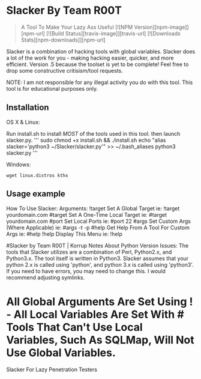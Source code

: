 # Slacker By Team R00T
> A Tool To Make Your Lazy Ass Useful
[![NPM Version][npm-image]][npm-url]
[![Build Status][travis-image]][travis-url]
[![Downloads Stats][npm-downloads]][npm-url]

Slacker is a combination of hacking tools with global variables. Slacker does a lot of the work for you - making hacking easier, quicker, and more efficient. Version .5 because the toolset is yet to be complete! Feel free to drop some constructive critisism/tool requests.

NOTE: 
I am not responsible for any illegal activity you do with this tool.
This tool is for educational purposes only.


## Installation

OS X & Linux:

Run install.sh to install *MOST* of the tools used in this tool. 
then launch slacker.py.
'''
sudo chmod +x install.sh && ./install.sh
echo "alias slacker='python3 ~/Slacker/slacker.py'" >> ~/.bash_aliases
python3 slacker.py
'''

Windows:

```
wget linux.distros kthx
```

## Usage example

How To Use Slacker: 
Arguments:
!target Set A Global Target
        ie: !target yourdomain.com
\#target Set A One-Time Local Target
        ie: #target yourdomain.com
\#port Set Local Ports
        ie: #port 22
\#args Set Custom Args (Where Applicable)
        ie: #args -t -p
\#help Get Help From A Tool For Custom Args
        ie: #help
!help Display This Menu
        ie: !help


#Slacker by Team R00T | Korrup
Notes About Python Version Issues:
The tools that Slacker utilizes are a combination of Perl, Python2.x, and Python3.x.
The tool itself is written in Python3.
Slacker assumes that your python 2.x is called using 'python', and python 3.x is called using 'python3'.
If you need to have errors, you may need to change this. I would recommend adjusting symlinks.

All Global Arguments Are Set Using ! - All Local Variables Are Set With #
Tools That Can't Use Local Variables, Such As SQLMap, Will Not Use Global Variables.
=======
Slacker
For Lazy Penetration Testers
